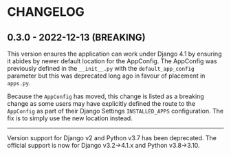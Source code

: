CHANGELOG
=========

0.3.0 - 2022-12-13 (BREAKING)
-----------------------------

This version ensures the application can work under Django 4.1 by ensuring it
abides by newer default location for the AppConfig. The AppConfig was
previously defined in the `__init__.py` with the `default_app_config` parameter
but this was deprecated long ago in favour of placement in `apps.py`.

Because the `AppConfig` has moved, this change is listed as a breaking change
as some users may have explicitly defined the route to the `AppConfig` as part
of their Django Settings `INSTALLED_APPS` configuration. The fix is to simply
use the new location instead.

---

Version support for Django v2 and Python v3.7 has been deprecated. The official
support is now for Django v3.2->4.1.x and Python v3.8->3.10.
